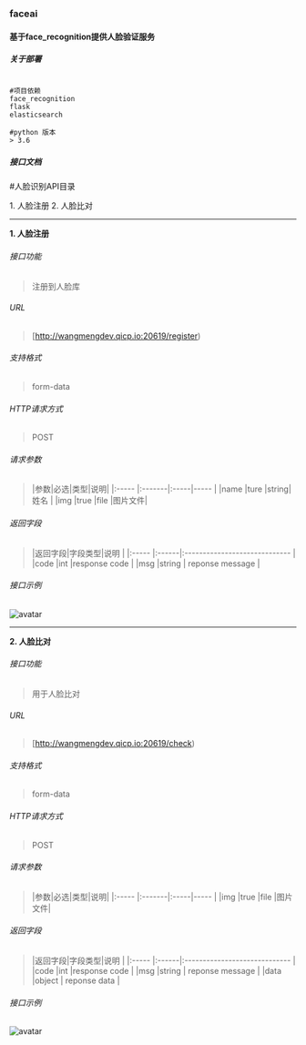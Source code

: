 ### faceai

#### 基于face_recognition提供人脸验证服务

##### 关于部署

```shell script

#项目依赖
face_recognition
flask
elasticsearch

#python 版本
> 3.6
```

##### 接口文档

#人脸识别API目录

1\. 人脸注册
2\. 人脸比对

---

**1\. 人脸注册**
###### 接口功能
> 注册到人脸库

###### URL
> [http://wangmengdev.qicp.io:20619/register)

###### 支持格式
> form-data

###### HTTP请求方式
> POST

###### 请求参数
> |参数|必选|类型|说明|
|:-----  |:-------|:-----|-----                               |
|name    |ture    |string|姓名                         |
|img    |true    |file   |图片文件|

###### 返回字段
> |返回字段|字段类型|说明                              |
|:-----   |:------|:-----------------------------   |
|code   |int    |response code   |
|msg  |string | reponse message                      |

###### 接口示例

![avatar](https://i.loli.net/2019/12/21/pRNkjVZUx5hA8Eq.png)

---

**2\. 人脸比对**
###### 接口功能
> 用于人脸比对

###### URL
> [http://wangmengdev.qicp.io:20619/check)

###### 支持格式
> form-data

###### HTTP请求方式
> POST

###### 请求参数
> |参数|必选|类型|说明|
|:-----  |:-------|:-----|-----                               |
|img    |true    |file   |图片文件|

###### 返回字段
> |返回字段|字段类型|说明                              |
|:-----   |:------|:-----------------------------   |
|code   |int    |response code   |
|msg  |string | reponse message                      |
|data  |object | reponse data                      |

###### 接口示例

![avatar](https://i.loli.net/2019/12/22/qZBcOn6DW4MPI7m.png)
